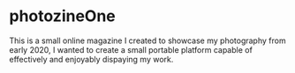 # photozineOne
This is a small online magazine I created to showcase my photography from early 2020, I wanted to create a small portable platform capable of effectively and enjoyably dispaying my work.
